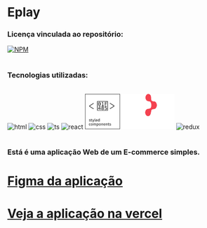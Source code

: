 

# Eplay

### Licença vinculada ao repositório:
[![NPM](https://img.shields.io/github/license/LuizFernandoDeveloper/eplay)](https://github.com/LuizFernandoDeveloper/eplay/blob/main/LIcence)

#
### Tecnologias utilizadas:
<div style="display: inline_block "><br>
    <img alt="html" height="80" width="80" src="https://cdn.jsdelivr.net/gh/devicons/devicon/icons/html5/html5-original.svg"/>
    <img alt="css" height="80" width="80" src="https://cdn.jsdelivr.net/gh/devicons/devicon/icons/css3/css3-original.svg"/>
    <img alt="ts" height="80" width="80" src="https://cdn.jsdelivr.net/gh/devicons/devicon/icons/typescript/typescript-original.svg"/>
    <img alt="react" height="80" width="80"  src="https://cdn.jsdelivr.net/gh/devicons/devicon/icons/react/react-original-wordmark.svg" />
    <img alt="Styled compoents" height="80" width="80" src="./readme-media/styled-components-1.svg">
    <img alt="React router dom" height="80" width="120" src="./readme-media/react-router-color.svg">
    <img alt="redux" height="80" width="120" src="https://cdn.jsdelivr.net/gh/devicons/devicon/icons/redux/redux-original.svg" />
</div>

#


### Está é uma aplicação Web de um E-commerce simples.

# [Figma da aplicação ](https://www.figma.com/file/FiFpwvwwHX0rCbrXatjMg4/EPLAY?type=design&node-id=0-1&mode=design&t=bK54pnPZrry2oReI-0)

# [Veja a aplicação  na vercel](https://eplay-six.vercel.app/)

